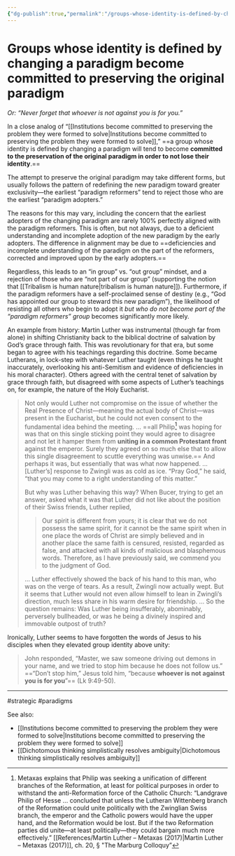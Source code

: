 ```yaml
---
{"dg-publish":true,"permalink":"/groups-whose-identity-is-defined-by-changing-a-paradigm-become-committed-to-preserving-the-original-paradigm/"}
---
```


# Groups whose identity is defined by changing a paradigm become committed to preserving the original paradigm

*Or: “Never forget that whoever is not against you is for you.”*

In a close analog of “[[Institutions become committed to preserving the problem they were formed to solve\|Institutions become committed to preserving the problem they were formed to solve]],” ==a group whose identity is defined by changing a paradigm will tend to become **committed to the preservation of the original paradigm in order to not lose their identity**.==

The attempt to preserve the original paradigm may take different forms, but usually follows the pattern of redefining the new paradigm toward greater exclusivity—the earliest “paradigm reformers” tend to reject those who are the earliest “paradigm adopters.”

The reasons for this may vary, including the concern that the earliest adopters of the changing paradigm are rarely 100% perfectly aligned with the paradigm reformers. This is often, but not always, due to a deficient understanding and incomplete adoption of the new paradigm by the early adopters. The difference in alignment may be due to ==deficiencies and incomplete understanding of the paradigm on the part of the reformers, corrected and improved upon by the early adopters.== 

Regardless, this leads to an “in group” vs. “out group” mindset, and a rejection of those who are “not part of our group” (supporting the notion that [[Tribalism is human nature\|tribalism is human nature]]). Furthermore, if the paradigm reformers have a self-proclaimed sense of destiny (e.g., “God has appointed our group to steward this new paradigm”), the likelihood of resisting all others who begin to adopt it *but who do not become part of the “paradigm reformers” group* becomes significantly more likely.

An example from history: Martin Luther was instrumental (though far from alone) in shifting Christianity back to the biblical doctrine of salvation by God’s grace through faith. This was revolutionary for that era, but some began to agree with his teachings regarding this doctrine. Some became Lutherans, in lock-step with whatever Luther taught (even things he taught inaccurately, overlooking his anti-Semitism and evidence of deficiencies in his moral character). Others agreed with the central tenet of salvation by grace through faith, but disagreed with some aspects of Luther’s teachings on, for example, the nature of the Holy Eucharist.

> Not only would Luther not compromise on the issue of whether the Real Presence of Christ—meaning the actual body of Christ—was present in the Eucharist, but he could not even consent to the fundamental idea behind the meeting. … ==all Philip[^1] was hoping for was that on this single sticking point they would agree to disagree and not let it hamper them from **uniting in a common Protestant front** against the emperor. Surely they agreed on so much else that to allow this single disagreement to scuttle everything was unwise.== And perhaps it was, but essentially that was what now happened. … \[Luther’s\] response to Zwingli was as cold as ice. “Pray God,” he said, “that you may come to a right understanding of this matter.”
> 
> But why was Luther behaving this way? When Bucer, trying to get an answer, asked what it was that Luther did not like about the position of their Swiss friends, Luther replied,
> 
> > Our spirit is different from yours; it is clear that we do not possess the same spirit, for it cannot be the same spirit when in one place the words of Christ are simply believed and in another place the same faith is censured, resisted, regarded as false, and attacked with all kinds of malicious and blasphemous words. Therefore, as I have previously said, we commend you to the judgment of God.
> 
> … Luther effectively showed the back of his hand to this man, who was on the verge of tears. As a result, Zwingli now actually wept. But it seems that Luther would not even allow himself to lean in Zwingli’s direction, much less share in his warm desire for friendship. … So the question remains: Was Luther being insufferably, abominably, perversely bullheaded, or was he being a divinely inspired and immovable outpost of truth?

Ironically, Luther seems to have forgotten the words of Jesus to his disciples when they elevated group identity above unity:

> John responded, “Master, we saw someone driving out demons in your name, and we tried to stop him because he does not follow us.”  ==“Don’t stop him,” Jesus told him, “because **whoever is not against you is for you**”== (Lk 9:49-50).

---
#strategic #paradigms 

See also:
- [[Institutions become committed to preserving the problem they were formed to solve\|Institutions become committed to preserving the problem they were formed to solve]]
- [[Dichotomous thinking simplistically resolves ambiguity\|Dichotomous thinking simplistically resolves ambiguity]]

[^1]: Metaxas explains that Philip was seeking a unification of different branches of the Reformation, at least for political purposes in order to withstand the anti-Reformation force of the Catholic Church: “Landgrave Philip of Hesse … concluded that unless the Lutheran Wittenberg branch of the Reformation could unite politically with the Zwinglian Swiss branch, the emperor and the Catholic powers would have the upper hand, and the Reformation would be lost. But if the two Reformation parties did unite—at least politically—they could bargain much more effectively.” [[References/Martin Luther – Metaxas (2017)\|Martin Luther – Metaxas (2017)]], ch. 20, § "The Marburg Colloquy”